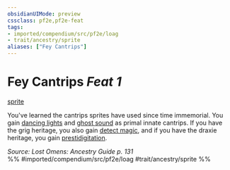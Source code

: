 ```yaml
---
obsidianUIMode: preview
cssclass: pf2e,pf2e-feat
tags:
- imported/compendium/src/pf2e/loag
- trait/ancestry/sprite
aliases: ["Fey Cantrips"]
---
```

# Fey Cantrips  *Feat 1*  
[sprite](sprite-b1.md)  


You've learned the cantrips sprites have used since time immemorial. You gain [dancing lights](../spells/dancing-lights.md) and [ghost sound](../spells/ghost-sound.md) as primal innate cantrips. If you have the grig heritage, you also gain [detect magic](../spells/detect-magic.md), and if you have the draxie heritage, you gain [prestidigitation](../spells/prestidigitation.md).

*Source: Lost Omens: Ancestry Guide p. 131*  
%% #imported/compendium/src/pf2e/loag #trait/ancestry/sprite %%